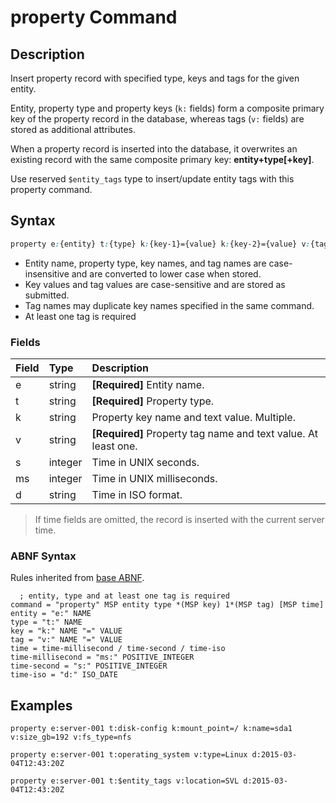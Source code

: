 # property Command

## Description

Insert property record with specified type, keys and tags for the given entity.

Entity, property type and property keys (`k:` fields) form a composite primary key of the property record in the database, whereas tags (`v:` fields) are stored as additional attributes.

When a property record is inserted into the database, it overwrites an existing record with the same composite primary key: **entity+type[+key]**.

Use reserved `$entity_tags` type to insert/update entity tags with this property command.

## Syntax

```css
property e:{entity} t:{type} k:{key-1}={value} k:{key-2}={value} v:{tag-1}={text} v:{tag-2}={text} s:{seconds}
```

* Entity name, property type, key names, and tag names are case-insensitive and are converted to lower case when stored. 
* Key values and tag values are case-sensitive and are stored as submitted.
* Tag names may duplicate key names specified in the same command.
* At least one tag is required

### Fields

| **Field** | **Type** | **Description** |
|:---|:---|:---|
| e         | string           | **[Required]** Entity name. |
| t         | string           | **[Required]** Property type. |
| k         | string           | Property key name and text value. Multiple. |
| v         | string           | **[Required]** Property tag name and text value. At least one. |
| s         | integer          | Time in UNIX seconds. | 
| ms        | integer          | Time in UNIX milliseconds. | 
| d         | string           | Time in ISO format. | 

> If time fields are omitted, the record is inserted with the current server time.

### ABNF Syntax

Rules inherited from [base ABNF](base-abnf.md).

```properties
  ; entity, type and at least one tag is required
command = "property" MSP entity type *(MSP key) 1*(MSP tag) [MSP time]
entity = "e:" NAME
type = "t:" NAME
key = "k:" NAME "=" VALUE  
tag = "v:" NAME "=" VALUE
time = time-millisecond / time-second / time-iso
time-millisecond = "ms:" POSITIVE_INTEGER
time-second = "s:" POSITIVE_INTEGER
time-iso = "d:" ISO_DATE
```

## Examples

```ls
property e:server-001 t:disk-config k:mount_point=/ k:name=sda1 v:size_gb=192 v:fs_type=nfs
```

```ls
property e:server-001 t:operating_system v:type=Linux d:2015-03-04T12:43:20Z
```

```ls
property e:server-001 t:$entity_tags v:location=SVL d:2015-03-04T12:43:20Z
```
